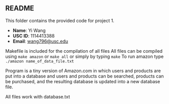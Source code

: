 ## README

This folder contains the provided code for project 1. 

- **Name**: Yi Wang
- **USC ID**: 1114413388
- **Email**: wang796@usc.edu

Makefile is included for the compilation of all files
All files can be compiled using `make amazon` or `make all` or simply by typing `make`
To run amazon type `./amazon name_of_data_file.txt`

Program is a tiny version of Amazon.com in which users and products are put into a database and users and products can be searched, products can be purchased, and the resulting database is updated into a new database file. 

All files work with database.txt
